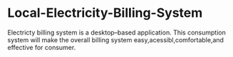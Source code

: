 # Local-Electricity-Billing-System
Electricty billing system is a desktop–based application. This consumption system will make the overall billing system easy,acessibl,comfortable,and effective for consumer.
